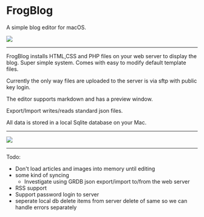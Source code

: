 # FrogBlog

A simple blog editor for macOS. 

![](https://robdodson.net/FrogBlog/images/FrogBlogIcon-128x128.png)

---

FrogBlog installs HTML,CSS and PHP files on your web server to display the blog. Super simple system. Comes with easy to modify default template files. 

Currently the only way files are uploaded to the server is via sftp with public key login.

The editor supports markdown and has a preview window.

Export/Import writes/reads standard json files.

All data is stored in a local Sqlite database on your Mac.

---

![](https://robdodson.net/FrogBlog/images/screencap.png)

---

Todo:

* Don't load articles and images into memory until editing
* some kind of syncing 
	- Investigate using GRDB json export/import to/from the web server
* RSS support
* Support password login to server
* seperate local db delete items from server delete of same so we can handle errors separately
